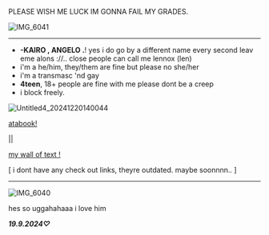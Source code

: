 PLEASE WISH ME LUCK IM GONNA FAIL MY GRADES.


![IMG_6041](https://github.com/user-attachments/assets/cd096e5e-e375-48b5-8a7b-42d5970692cf)




-----


- **-KAIRO , ANGELO .**! yes i do go by a different name every second leav eme alons ://.. close people can call me lennox (len)
- i'm a he/him, they/them are fine but please no she/her
- i'm a transmasc 'nd gay
- **4teen**, 18+ people are fine with me please dont be a creep 
- i block freely.



![Untitled4_20241220140044](https://github.com/user-attachments/assets/e2eccd47-c14e-4e15-a310-d108f87cf5e1)

 [atabook!](https://callmeyourangel.atabook.org/)
 
||

[my wall of text !](https://walloftext.co/gay-men-at-your-area)


[ i dont have any check out links, theyre outdated. maybe soonnnn.. ]

---

![IMG_6040](https://github.com/user-attachments/assets/b559b543-dd66-481d-be6e-0904ddf72a31)




hes so uggahahaaa i love him ‪ 

***19.9.2024♡***
